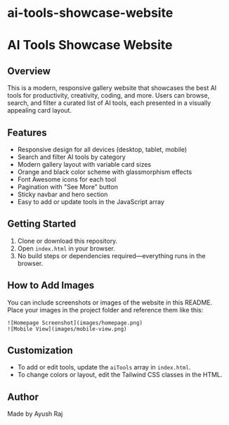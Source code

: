 # ai-tools-showcase-website

# AI Tools Showcase Website

## Overview
This is a modern, responsive gallery website that showcases the best AI tools for productivity, creativity, coding, and more. Users can browse, search, and filter a curated list of AI tools, each presented in a visually appealing card layout.

## Features
- Responsive design for all devices (desktop, tablet, mobile)
- Search and filter AI tools by category
- Modern gallery layout with variable card sizes
- Orange and black color scheme with glassmorphism effects
- Font Awesome icons for each tool
- Pagination with "See More" button
- Sticky navbar and hero section
- Easy to add or update tools in the JavaScript array

## Getting Started
1. Clone or download this repository.
2. Open `index.html` in your browser.
3. No build steps or dependencies required—everything runs in the browser.

## How to Add Images
You can include screenshots or images of the website in this README. Place your images in the project folder and reference them like this:

```
![Homepage Screenshot](images/homepage.png)
![Mobile View](images/mobile-view.png)
```

## Customization
- To add or edit tools, update the `aiTools` array in `index.html`.
- To change colors or layout, edit the Tailwind CSS classes in the HTML.

## Author
Made by Ayush Raj
